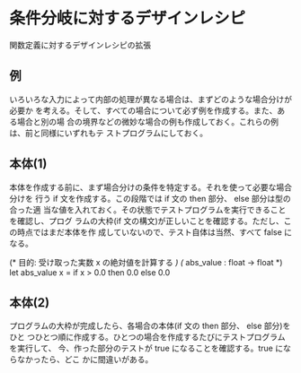 条件分岐に対するデザインレシピ
==============================

関数定義に対するデザインレシピの拡張

例
--

いろいろな入力によって内部の処理が異なる場合は、まずどのような場合分けが必要か
を考える。そして、すべての場合について必ず例を作成する。また、ある場合と別の場
合の境界などの微妙な場合の例も作成しておく。これらの例は、前と同様にいずれもテ
ストプログラムにしておく。


本体(1)
-------

本体を作成する前に、まず場合分けの条件を特定する。それを使って必要な場合分けを
行う if 文を作成する。この段階では if 文の then 部分、 else 部分は型の合った適
当な値を入れておく。その状態でテストプログラムを実行できることを確認し、プログ
ラムの大枠(if 文の構文)が正しいことを確認する。ただし、この時点ではまだ本体を作
成していないので、テスト自体は当然、すべて false になる。

(* 目的: 受け取った実数 x の絶対値を計算する *)
(* abs_value : float -> float *)
let abs_value x =
  if x > 0.0 then 0.0
             else 0.0


本体(2)
-------

プログラムの大枠が完成したら、各場合の本体(if 文の then 部分、 else 部分)をひと
つひとつ順に作成する。ひとつの場合を作成するたびにテストプログラムを実行して、
今、作った部分のテストが true になることを確認する。true にならなかったら、どこ
かに間違いがある。
